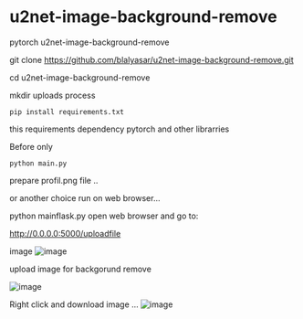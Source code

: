 # u2net-image-background-remove

pytorch u2net-image-background-remove

git clone https://github.com/blalyasar/u2net-image-background-remove.git

cd u2net-image-background-remove

mkdir uploads process

`pip install requirements.txt`

this requirements dependency pytorch and other librarries

Before only 

`python main.py `

prepare profil.png file  ..

or another choice run on web browser...


python mainflask.py 
open web browser and go to:

http://0.0.0.0:5000/uploadfile

image  ![image](https://user-images.githubusercontent.com/49458946/115484256-27e56200-a25b-11eb-9798-59581e80381b.png)


upload image for backgorund  remove 

![image](https://user-images.githubusercontent.com/49458946/115477243-2bbdb800-a24c-11eb-9722-ab22e27adb95.png)

Right click and download image ...
![image](https://user-images.githubusercontent.com/49458946/115477291-47c15980-a24c-11eb-9a68-f0ddfde69f4d.png)

